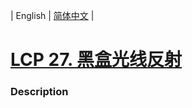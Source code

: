 | English | [简体中文](README.md) |

# [LCP 27. 黑盒光线反射](https://leetcode-cn.com/problems/IQvJ9i)
 ### Description
